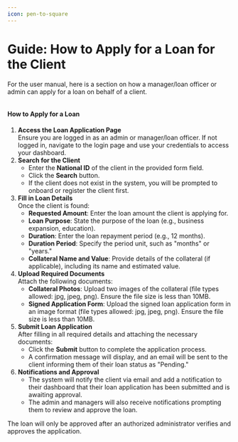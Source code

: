 ```yaml
---
icon: pen-to-square
---
```


# Guide: How to Apply for a Loan for the Client

For the user manual, here is a section on how a manager/loan officer or admin can apply for a loan on behalf of a client.

<figure><img src="https://gitbookio.github.io/onboarding-template-images/editor-hero.png" alt=""><figcaption></figcaption></figure>

#### How to Apply for a Loan

1. **Access the Loan Application Page**\
   Ensure you are logged in as an admin or manager/loan officer. If not logged in, navigate to the login page and use your credentials to access your dashboard.
2. **Search for the Client**
   * Enter the **National ID** of the client in the provided form field.
   * Click the **Search** button.
   * If the client does not exist in the system, you will be prompted to onboard or register the client first.
3. **Fill in Loan Details**\
   Once the client is found:
   * **Requested Amount**: Enter the loan amount the client is applying for.
   * **Loan Purpose**: State the purpose of the loan (e.g., business expansion, education).
   * **Duration**: Enter the loan repayment period (e.g., 12 months).
   * **Duration Period**: Specify the period unit, such as "months" or "years."
   * **Collateral Name and Value**: Provide details of the collateral (if applicable), including its name and estimated value.
4. **Upload Required Documents**\
   Attach the following documents:
   * **Collateral Photos**: Upload two images of the collateral (file types allowed: jpg, jpeg, png). Ensure the file size is less than 10MB.
   * **Signed Application Form**: Upload the signed loan application form in an image format (file types allowed: jpg, jpeg, png). Ensure the file size is less than 10MB.
5. **Submit Loan Application**\
   After filling in all required details and attaching the necessary documents:
   * Click the **Submit** button to complete the application process.
   * A confirmation message will display, and an email will be sent to the client informing them of their loan status as "Pending."
6. **Notifications and Approval**
   * The system will notify the client via email and add a notification to their dashboard that their loan application has been submitted and is awaiting approval.
   * The admin and managers will also receive notifications prompting them to review and approve the loan.

The loan will only be approved after an authorized administrator verifies and approves the application.
